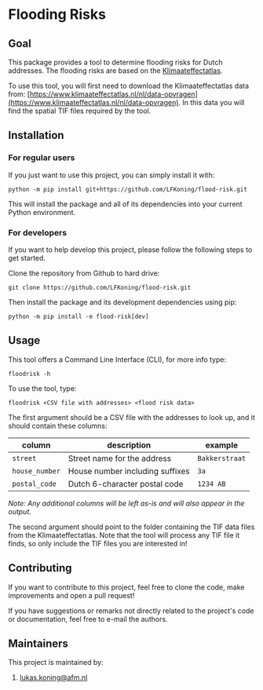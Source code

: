 
# Flooding Risks

## Goal

This package provides a tool to determine flooding risks for Dutch addresses. The flooding risks are based on the [Klimaateffectatlas](https://www.klimaateffectatlas.nl/nl/).

To use this tool, you will first need to download the Klimaateffectatlas data from: [https://www.klimaateffectatlas.nl/nl/data-opvragen](https://www.klimaateffectatlas.nl/nl/data-opvragen). In this data you will find the spatial TIF files required by the tool.

## Installation

### For regular users

If you just want to use this project, you can simply install it with:

```shell
python -m pip install git+https://github.com/LFKoning/flood-risk.git
```

This will install the package and all of its dependencies into your current Python environment.

### For developers

If you want to help develop this project, please follow the following steps to get started.


Clone the repository from Github to hard drive:

```shell
git clone https://github.com/LFKoning/flood-risk.git
```

Then install the package and its development dependencies using pip:

```shell
python -m pip install -e flood-risk[dev]
```

## Usage

This tool offers a Command Line Interface (CLI), for more info type:

```shell
floodrisk -h
```

To use the tool, type:

```shell
floodrisk <CSV file with addresses> <flood risk data>
```

The first argument should be a CSV file with the addresses to look up, and it should contain these columns:

|column|description|example|
|---|---|--|
|`street`|Street name for the address|`Bakkerstraat`|
|`house_number`|House number including suffixes|`3a`|
|`postal_code`|Dutch 6-character postal code|`1234 AB`|

*Note: Any additional columns will be left as-is and will also appear in the output.*

The second argument should point to the folder containing the TIF data files from the Klimaateffectatlas. Note that the tool will process any TIF file it finds, so only include the TIF files you are interested in!

## Contributing

If you want to contribute to this project, feel free to clone the code, make
improvements and open a pull request!

If you have suggestions or remarks not directly related to the project's code or
documentation, feel free to e-mail the authors.

## Maintainers

This project is maintained by:

1. [lukas.koning@afm.nl](lukas.koning@afm.nl)

